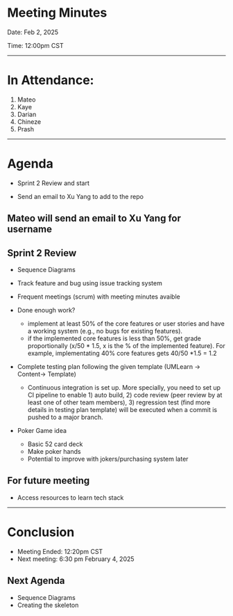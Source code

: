 Meeting Minutes
===============
Date: Feb 2, 2025

Time: 12:00pm CST

-------------------

# In Attendance:
1. Mateo
2. Kaye
3. Darian
4. Chineze
5. Prash

-------------------

# Agenda

* Sprint 2 Review and start


* Send an email to Xu Yang to add to the repo

## Mateo will send an email to Xu Yang for username

## Sprint 2 Review

* Sequence Diagrams

* Track feature and bug using issue tracking system

* Frequent meetings (scrum) with meeting minutes avaible

* Done enough work?
    * implement at least 50% of the core features or user stories and have a working system (e.g., no bugs for existing features).
    * if the implemented core features is less than 50%, get grade proportionally (x/50 * 1.5, x is the % of the implemented feature). For example, implementating 40% core features gets 40/50 *1.5 = 1.2

* Complete testing plan following the given template (UMLearn -> Content-> Template)

    * Continuous integration is set up. More specially, you need to set up CI pipeline to enable 1) auto build, 2) code review (peer review by at least one of other team members), 3) regression test (find more details in testing plan template) will be executed when a commit is pushed to a major branch.

* Poker Game idea
    * Basic 52 card deck
    * Make poker hands
    * Potential to improve with jokers/purchasing system later

## For future meeting
* Access resources to learn tech stack


-------------------
# Conclusion
* Meeting Ended: 12:20pm CST
* Next meeting: 6:30 pm February 4, 2025 


## Next Agenda
* Sequence Diagrams
* Creating the skeleton